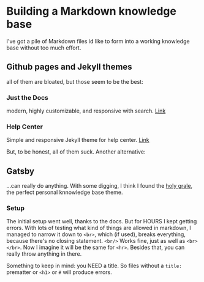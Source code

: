 # Building a Markdown knowledge base

I've got a pile of Markdown files id like to form into a working knowledge base without too much effort.

## Github pages and Jekyll themes

all of them are bloated, but those seem to be the best:

### Just the Docs

modern, highly customizable, and responsive with search.
[Link](https://github.com/pmarsceill/just-the-docs)

### Help Center

Simple and responsive Jekyll theme for help center.
[Link](https://github.com/gustavoquinalha/jekyll-help-center-theme)

But, to be honest, all of them suck. Another alternative:

## Gatsby

...can really do anything. With some digging, I think I found the [holy grale](https://gatsby-project-kb.vercel.app/), the perfect personal knnowledge base theme.

### Setup

The initial setup went well, thanks to the docs. But for HOURS I kept getting errors. With lots of testing what kind of things are allowed in markdown, I managed to narrow it down to `<br>`, which (if used), breaks everything, because there's no closing statement. `<br/>` Works fine, just as well as `<br></br>`. Now I imagine it will be the same for `<hr>`. Besides that, you can really throw anything in there.

Something to keep in mind: you NEED a title. So files without a `title: ` prematter or `<h1>` or `#` will produce errors.
